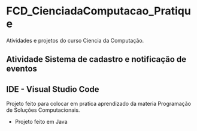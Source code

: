 # FCD_CienciadaComputacao_Pratique
Atividades e projetos do curso Ciencia da Computação.

## Atividade Sistema de cadastro e notificação de eventos
## IDE - Visual Studio Code
Projeto feito para colocar em pratica aprendizado da materia Programação de Soluções Computacionais.
* Projeto feito em Java 
